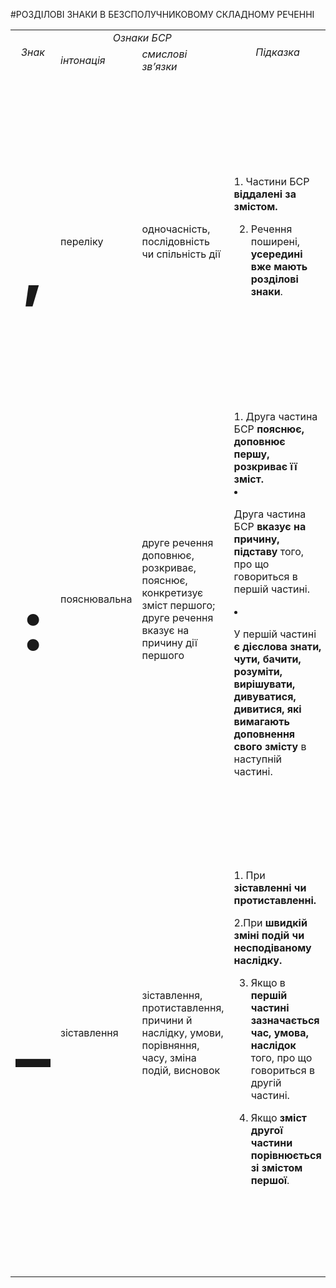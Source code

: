 #РОЗДІЛОВІ ЗНАКИ В БЕЗСПОЛУЧНИКОВОМУ СКЛАДНОМУ РЕЧЕННІ

<table>
	<tr>
		<td class="row-span" rowspan="2">
			<center><i>Знак</i></center>
		</td>
		<td colspan="2">
			<center><i>Ознаки БСР</i></center>
		</td>
		<td class="row-span" rowspan="2">
			<center><i>Підказка</i></center>
		</td>
		<td class="row-span" rowspan="2">
			<center><i>Приклади </i></center>
		</td>	
	</tr>
	<tr>
		<td>
			<i>інтонація</i>
		</td>
		<td>
			<i>смислові зв’язки</i>
		</td>	
	</tr>
	<tr>
		<td>
			<center><h1 style="font-size:700%">,</h1></center>
		</td>
		<td>
			переліку
		</td>
		<td>
			одночасність, послідовність чи спільність дії
		</td>
		<td>
			1. Частини БСР <b>віддалені за змістом.</b><br>

2. Речення поширені, <b>усередині вже мають розділові знаки</b>.
		</td>
		<td>
			1. Шелестить пожовкле листя по діброві; гуляють хмари; сонце спить; ніде не чуть людської мови (Т. Шевченко).<br>
2. То ж дикий терен, при дорозі зростивши листячко лапате, почав під каменем суворим гаряче місце колупати; скрутивши пружно стебла гнучі, він ліз, і рив, забувши втому (А.Малишко).
		</td>	
	</tr>	
	<tr>
		<td>
			<center><h1 style="font-size:700%">:</h1></center>
		</td>
		<td>
			пояснювальна
		</td>
		<td>
			друге речення доповнює, розкриває, пояснює, конкретизує зміст першого; друге речення вказує на причину дії першого
		</td>
		<td>
			1. Друга частина БСР <b>пояснює, доповнює першу, розкриває її зміст.</b><br>
2. Друга частина БСР <b>вказує на причину, підставу</b> того, про що говориться в першій частині.<br>
3. У першій частині <b>є дієслова знати, чути, бачити, розуміти, вирішувати, дивуватися, дивитися, які вимагають доповнення свого змісту</b> в наступній частині.
		</td>
		<td>
			1. Серце забилося радісно: ми під’їжджали до моря.<br>

2. Рибалки майже не полювали: звірі й птахи жили на острові вільно.<br>

3. Глянь, моя мила: зорі повисли над Дніпром 
(П. Тичина).
		</td>	
	</tr>	
	<tr>
		<td>
			<center><h1 style="font-size:700%">–</h1></center>
		</td>
		<td>
			зіставлення
		</td>
		<td>
			зіставлення, протиставлення, причини й наслідку, умови, порівняння, часу, зміна подій, висновок
		</td>
		<td>
			1. При <b>зіставленні чи  протиставленні.</b><br>

2.При <b>швидкій зміні подій чи несподіваному наслідку.</b><br>

3. Якщо в <b>першій частині зазначається час, умова, наслідок</b> того, про що говориться в другій частині.<br>

4. Якщо <b>зміст другої частини порівнюється зі змістом першої</b>.
		</td>
		<td>
			1. На небі сонце – серед нив я (М. Коцюбинський). – Зіставлення.<br>
Ще сонячні промені сплять – досвітні вогні вже горять (Леся Українка). – Різке протиставлення.
2. Рано вдарили морози – ліс знову зазеленів.<br>
3. Прийшов ранок – збудились дороги (час). Дмитра день без снігу – ще не буде зими (умова). Грім гримить – земля тремтить (причина й наслідок).<br>
4. Подивилась ясно – заспівали скрипки 
(П. Тичина).
		</td>	
</table>	

